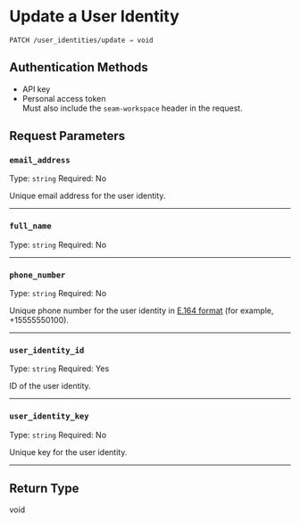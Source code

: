 # Update a User Identity

```
PATCH /user_identities/update ⇒ void
```

## Authentication Methods

* API key
* Personal access token\
  Must also include the `seam-workspace` header in the request.

## Request Parameters

### `email_address`

Type: `string` Required: No

Unique email address for the user identity.

***

### `full_name`

Type: `string` Required: No

***

### `phone_number`

Type: `string` Required: No

Unique phone number for the user identity in [E.164 format](https://www.itu.int/rec/T-REC-E.164/en) (for example, +15555550100).

***

### `user_identity_id`

Type: `string` Required: Yes

ID of the user identity.

***

### `user_identity_key`

Type: `string` Required: No

Unique key for the user identity.

***

## Return Type

void
